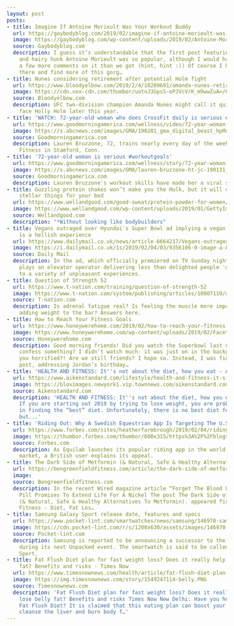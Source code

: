 ```yaml
---
layout: post
posts:
- title: Imagine If Antoine Morieult Was Your Workout Buddy
  url: https://gaybodyblog.com/2019/02/imagine-if-antoine-morieult-was-your-workout-buddy.html
  image: https://gaybodyblog.com/wp-content/uploads/2019/02/Antoine-Morieult-2.jpg
  source: Gaybodyblog.com
  description: I guess it’s understandable that the first post featuring handsome
    and hairy hunk Antoine Morieult was so popular, although I would have expected
    a few more comments on it than we got (hint, hint :)) Of course I had to get out
    there and find more of this gorg…
- title: Nunes considering retirement after potential Holm fight
  url: https://www.bloodyelbow.com/2019/2/4/18209691/amanda-nunes-retirement-potential-holly-holm-fight-ufc-237-mma-news
  image: https://cdn.vox-cdn.com/thumbor/uotnJ3GpsS-oPJVcVrK_m9wwZuA=/0x0:2400x1257/fit-in/1200x630/cdn.vox-cdn.com/uploads/chorus_asset/file/13115593/usa_today_10833610.jpg
  source: Bloodyelbow.com
  description: UFC two-division champion Amanda Nunes might call it quits should she
    face Holly Holm later this year.
- title: 'WATCH: 72-year-old woman who does CrossFit daily is serious #workoutgoals'
  url: https://www.goodmorningamerica.com/wellness/video/72-year-woman-crossfit-daily-workoutgoals-60791811
  image: https://s.abcnews.com/images/GMA/190201_gma_digital_beast_hpMain_16x9_992.jpg
  source: Goodmorningamerica.com
  description: Lauren Bruzzone, 72, trains nearly every day of the week at Carozza
    Fitness in Stamford, Conn.
- title: '72-year-old woman is serious #workoutgoals'
  url: https://www.goodmorningamerica.com/wellness/story/72-year-woman-crossfit-daily-workoutgoals-60753439
  image: https://s.abcnews.com/images/GMA/lauren-bruzzone-ht-jc-190131_hpMain_16x9_992.jpg
  source: Goodmorningamerica.com
  description: Lauren Bruzzone's workout skills have made her a viral star.
- title: Guzzling protein shakes won’t make you the Hulk, but it will do some pretty
    stellar things for your bod
  url: https://www.wellandgood.com/good-sweat/protein-powder-for-women/
  image: https://www.wellandgood.com/wp-content/uploads/2019/01/GettyImages-922709374.jpg
  source: Wellandgood.com
  description: "*Without looking like bodybuilders"
- title: Vegans outraged over Hyundai's Super Bowl ad implying a vegan dinner party
    is a hellish experience
  url: https://www.dailymail.co.uk/news/article-6664217/Vegans-outraged-Hyundais-Super-Bowl-ad-implying-vegan-dinner-party-hellish-experience.html
  image: https://i.dailymail.co.uk/1s/2019/02/04/03/9356106-0-image-a-86_1549252351330.jpg
  source: Daily Mail
  description: In the ad, which officially premiered on TV Sunday night, Jason Bateman
    plays an elevator operator delivering less than delighted people 'down, way down'
    to a variety of unpleasant experiences.
- title: Question of Strength 52
  url: https://www.t-nation.com/training/question-of-strength-52
  image: https://www.t-nation.com/system/publishing/articles/10007119/original/Question-of-Strength-52.jpg?1548193170
  source: T-nation.com
  description: Is adrenal fatigue real? Is feeling the muscle more important than
    adding weight to the bar? Answers here.
- title: How to Reach Your Fitness Goals
  url: https://www.honeywerehome.com/2019/02/how-to-reach-your-fitness-goals.html
  image: https://www.honeywerehome.com/wp-content/uploads/2019/02/Facetune_03-02-2019-18-46-01.jpg
  source: Honeywerehome.com
  description: Good morning friends! Did you watch the Superbowl last night? Can I
    confess something? I didn’t watch much- it was just on in the background. Are
    you horrified?! Are we still friends? I hope so. Instead, I was finishing this
    post, addressing Jordan’s birthday…
- title: 'HEALTH AND FITNESS: It''s not about the diet, how you eat - Aiken Standard'
  url: https://www.aikenstandard.com/lifestyle/health-and-fitness-it-s-not-about-the-diet-how/article_44248fe4-21d0-11e9-a996-dbad195367dc.html
  image: https://bloximages.newyork1.vip.townnews.com/aikenstandard.com/content/tncms/assets/v3/editorial/6/7d/67dd1d70-da92-11e6-921b-1b1c35cb24a5/587a80de325aa.image.jpg?resize=630%2C630
  source: Aikenstandard.com
  description: 'HEALTH AND FITNESS: It''s not about the diet, how you eat Aiken Standard
    If you are starting out 2019 by trying to lose weight, you are probably interested
    in finding the “best” diet. Unfortunately, there is no best diet for everyone,
    but...'
- title: 'Riding Out: Why A Swedish Equestrian App Is Targeting The U.S.'
  url: https://www.forbes.com/sites/heatherfarmbrough/2019/02/04/riding-out-why-a-swedish-equestrian-app-is-targeting-the-u-s/
  image: https://thumbor.forbes.com/thumbor/600x315/https%3A%2F%2Fblogs-images.forbes.com%2Fheatherfarmbrough%2Ffiles%2F2019%2F02%2FClaire-and-Minh.jpg
  source: Forbes.com
  description: As Equilab launches its popular riding app in the world's biggest equestrian
    market, a British user explains its appeal.
- title: The Dark Side of Metformin (& Natural, Safe & Healthy Alternatives To Metformin).
  url: https://bengreenfieldfitness.com/article/the-dark-side-of-metformin-natural-safe-healthy-alternatives-to-metformin/
  image: 
  source: Bengreenfieldfitness.com
  description: In the recent Wired magazine article “Forget The Blood Of Teens. This
    Pill Promises To Extend Life For A Nickel The post The Dark Side of Metformin
    (& Natural, Safe & Healthy Alternatives To Metformin). appeared first on Ben Greenfield
    Fitness - Diet, Fat Los…
- title: Samsung Galaxy Sport release date, features and specs
  url: https://www.pocket-lint.com/smartwatches/news/samsung/146970-samsung-galaxy-sport-release-date-features-specs-price
  image: https://cdn.pocket-lint.com/r/s/1200x630/assets/images/146970-smartwatches-feature-samsung-galaxy-sport-release-date-features-and-specs-image1-knkrejuzex.jpg
  source: Pocket-lint.com
  description: Samsung is reported to be announcing a successor to the Gear Sport
    during its next Unpacked event. The smartwatch is said to be called the Galaxy
    Sport,
- title: Fat Flush Diet plan for fast weight loss? Does it really help you lose belly
    fat? Benefits and risks - Times Now
  url: https://www.timesnownews.com/health/article/fat-flush-diet-plan-for-fast-weight-loss-does-it-really-help-you-lose-belly-fat-benefits-and-risks-of-the-low-carb-restricted-calorie-plan/359266
  image: https://img.timesnownews.com/story/1549247114-belly.PNG
  source: Timesnownews.com
  description: 'Fat Flush Diet plan for fast weight loss? Does it really help you
    lose belly fat? Benefits and risks Times Now New Delhi: Have you heard about the
    Fat Flush Diet? It is claimed that this eating plan can boost your metabolism,
    cleanse the liver and burn body f…'
---
```


